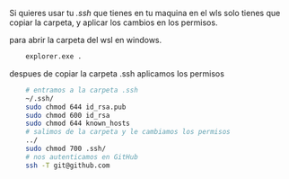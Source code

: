Si quieres usar tu *.ssh* que tienes en tu maquina en el wls solo tienes que copiar la carpeta, y aplicar los cambios en los permisos.

para abrir la carpeta del wsl en windows.

```bash
    explorer.exe .
```

despues de copiar la carpeta .ssh aplicamos los permisos

```bash
    # entramos a la carpeta .ssh
    ~/.ssh/
    sudo chmod 644 id_rsa.pub
    sudo chmod 600 id_rsa
    sudo chmod 644 known_hosts
    # salimos de la carpeta y le cambiamos los permisos
    ../
    sudo chmod 700 .ssh/
    # nos autenticamos en GitHub
    ssh -T git@github.com
```